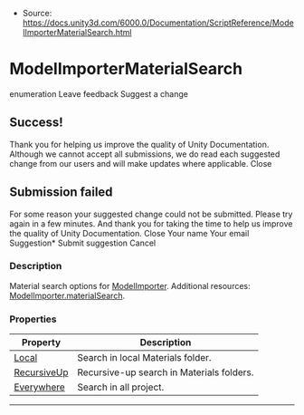 * Source: https://docs.unity3d.com/6000.0/Documentation/ScriptReference/ModelImporterMaterialSearch.html

# ModelImporterMaterialSearch
enumeration
Leave feedback
Suggest a change
## Success!
Thank you for helping us improve the quality of Unity Documentation. Although we cannot accept all submissions, we do read each suggested change from our users and will make updates where applicable.
Close
## Submission failed
For some reason your suggested change could not be submitted. Please <a>try again</a> in a few minutes. And thank you for taking the time to help us improve the quality of Unity Documentation.
Close
Your name Your email Suggestion* Submit suggestion
Cancel
### Description
Material search options for [ModelImporter](https://docs.unity3d.com/6000.0/Documentation/ScriptReference/ModelImporter.html).
Additional resources: [ModelImporter.materialSearch](https://docs.unity3d.com/6000.0/Documentation/ScriptReference/ModelImporter-materialSearch.html).
### Properties
Property | Description  
---|---  
[Local](https://docs.unity3d.com/6000.0/Documentation/ScriptReference/ModelImporterMaterialSearch.Local.html) | Search in local Materials folder.  
[RecursiveUp](https://docs.unity3d.com/6000.0/Documentation/ScriptReference/ModelImporterMaterialSearch.RecursiveUp.html) | Recursive-up search in Materials folders.  
[Everywhere](https://docs.unity3d.com/6000.0/Documentation/ScriptReference/ModelImporterMaterialSearch.Everywhere.html) | Search in all project.  
* * *
